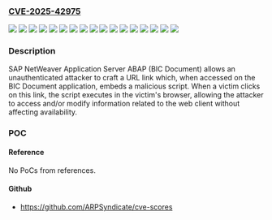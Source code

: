 ### [CVE-2025-42975](https://cve.mitre.org/cgi-bin/cvename.cgi?name=CVE-2025-42975)
![](https://img.shields.io/static/v1?label=Product&message=SAP%20NetWeaver%20Application%20Server%20ABAP%20(BIC%20Document)&color=blue)
![](https://img.shields.io/static/v1?label=Version&message=105%20&color=brightgreen)
![](https://img.shields.io/static/v1?label=Version&message=106%20&color=brightgreen)
![](https://img.shields.io/static/v1?label=Version&message=107%20&color=brightgreen)
![](https://img.shields.io/static/v1?label=Version&message=108%20&color=brightgreen)
![](https://img.shields.io/static/v1?label=Version&message=602%20&color=brightgreen)
![](https://img.shields.io/static/v1?label=Version&message=603%20&color=brightgreen)
![](https://img.shields.io/static/v1?label=Version&message=604%20&color=brightgreen)
![](https://img.shields.io/static/v1?label=Version&message=605%20&color=brightgreen)
![](https://img.shields.io/static/v1?label=Version&message=634%20&color=brightgreen)
![](https://img.shields.io/static/v1?label=Version&message=736%20&color=brightgreen)
![](https://img.shields.io/static/v1?label=Version&message=746%20&color=brightgreen)
![](https://img.shields.io/static/v1?label=Version&message=747%20&color=brightgreen)
![](https://img.shields.io/static/v1?label=Version&message=748%20&color=brightgreen)
![](https://img.shields.io/static/v1?label=Version&message=S4COREOP%20104%20&color=brightgreen)
![](https://img.shields.io/static/v1?label=Version&message=SEM-BW%20600%20&color=brightgreen)
![](https://img.shields.io/static/v1?label=Vulnerability&message=CWE-79%3A%20Improper%20Neutralization%20of%20Input%20During%20Web%20Page%20Generation&color=brightgreen)

### Description

SAP NetWeaver Application Server ABAP (BIC Document) allows an unauthenticated attacker to craft a URL link which, when accessed on the BIC Document application, embeds a malicious script. When a victim clicks on this link, the script executes in the victim's browser, allowing the attacker to access and/or modify information related to the web client without affecting availability.

### POC

#### Reference
No PoCs from references.

#### Github
- https://github.com/ARPSyndicate/cve-scores

